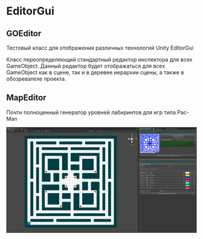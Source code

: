 EditorGui
=========

GOEditor
--------
Тестовый класс для отображения различных технологий Unity EditorGui

Класс переопределяющий стандартный редактор инспектора для всех GameObject. Данный редактор будет отображаться для всех GameObject как в сцене, так и в
деревее иерархии сцены, а также в обозревателе проекта.

MapEditor
---------

Почти полноценный генератор уровней лабиринтов для игр типа Pac-Man

![Editor](https://github.com/devpilgrin/EditorGui/blob/master/Git_res/screenshot%202014-05-17%20001.png)
